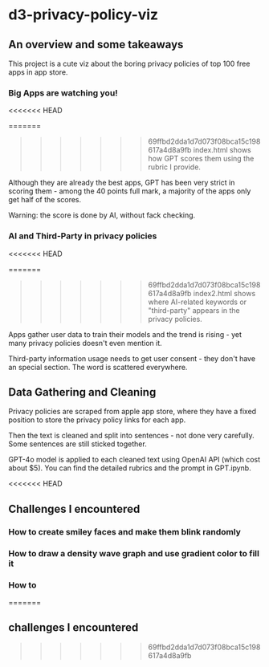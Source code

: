 # d3-privacy-policy-viz
 
## An overview and some takeaways

This project is a cute viz about the boring privacy policies of top 100 free apps in app store.

### Big Apps are watching you!
<<<<<<< HEAD

=======
>>>>>>> 69ffbd2dda1d7d073f08bca15c198617a4d8a9fb
index.html shows how GPT scores them using the rubric I provide.

Although they are already the best apps, GPT has been very strict in scoring them - among the 40 points full mark, a majority of the apps only get half of the scores.

Warning: the score is done by AI, without fack checking.

### AI and Third-Party in privacy policies
<<<<<<< HEAD

=======
>>>>>>> 69ffbd2dda1d7d073f08bca15c198617a4d8a9fb
index2.html shows where AI-related keywords or "third-party" appears in the privacy policies. 

Apps gather user data to train their models and the trend is rising - yet many privacy policies doesn't even mention it. 

Third-party information usage needs to get user consent - they don't have an special section. The word is scattered everywhere.

## Data Gathering and Cleaning

Privacy policies are scraped from apple app store, where they have a fixed position to store the privacy policy links for each app. 

Then the text is cleaned and split into sentences - not done very carefully. Some sentences are still sticked together.

GPT-4o model is applied to each cleaned text using OpenAI API (which cost about $5). You can find the detailed rubrics and the prompt in GPT.ipynb.

<<<<<<< HEAD
## Challenges I encountered

### How to create smiley faces and make them blink randomly

### How to draw a density wave graph and use gradient color to fill it

### How to 
=======
## challenges I encountered

>>>>>>> 69ffbd2dda1d7d073f08bca15c198617a4d8a9fb

